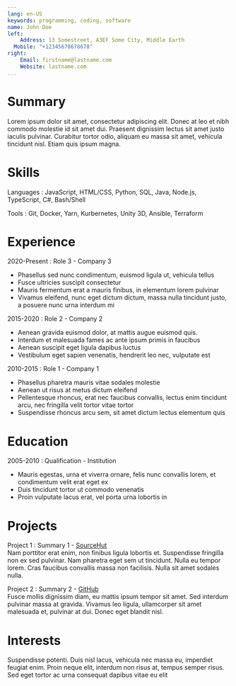 ```yaml
---
lang: en-US
keywords: programming, coding, software
name: John Doe
left:
	Address: 13 Somestreet, A3EF Some City, Middle Earth
  Mobile: "+12345678678678"
right:
	Email: firstname@lastname.com
	Website: lastname.com
...
```


<!-- I use Pandoc's 'pairs' pipe feature to create the left/right columns from the above
data. Pandoc appears to sort these alphabetically by key - I don't think this can be
changed! https://pandoc.org/MANUAL.html#pipes -->

# Summary

Lorem ipsum dolor sit amet, consectetur adipiscing elit. Donec at leo et nibh commodo
molestie id sit amet dui. Praesent dignissim lectus sit amet justo iaculis pulvinar.
Curabitur tortor odio, aliquam eu massa sit amet, vehicula tincidunt nisl. Etiam quis
ipsum magna.

# Skills

<!-- If you were wondering, I pulled these from the 'Most popular technologies' in the
2021 StackOverflow developer survey -->

Languages
: JavaScript, HTML/CSS, Python, SQL, Java, Node.js, TypeScript, C#, Bash/Shell

Tools
: Git, Docker, Yarn, Kurbernetes, Unity 3D, Ansible, Terraform

# Experience

2020-Present
: Role 3 - Company 3

- Phasellus sed nunc condimentum, euismod ligula ut, vehicula tellus
- Fusce ultricies suscipit consectetur
- Mauris fermentum erat a mauris finibus, in elementum lorem pulvinar
- Vivamus eleifend, nunc eget dictum dictum, massa nulla tincidunt justo, a posuere nunc
  urna interdum mi

2015-2020
: Role 2 - Company 2

- Aenean gravida euismod dolor, at mattis augue euismod quis.
- Interdum et malesuada fames ac ante ipsum primis in faucibus
- Aenean suscipit eget ligula dapibus luctus
- Vestibulum eget sapien venenatis, hendrerit leo nec, vulputate est


2010-2015
: Role 1 - Company 1

- Phasellus pharetra mauris vitae sodales molestie
- Aenean ut risus at metus dictum eleifend
- Pellentesque rhoncus, erat nec faucibus convallis, lectus enim tincidunt arcu, nec
  fringilla velit tortor vitae tortor
- Suspendisse rhoncus arcu sem, sit amet dictum lectus elementum quis

# Education

2005-2010
: Qualification - Institution

- Mauris egestas, urna et viverra ornare, felis nunc convallis lorem, et condimentum
  velit erat eget ex
- Duis tincidunt tortor ut commodo venenatis
- Proin vulputate lacus erat, vel porta urna lobortis in

# Projects

<!-- In order to have pandoc/latex indent the description block nicely, it is important
that the definition line ends with a double space, and that there is no new line. -->
Project 1
: Summary 1 - [SourceHut](https://git.sr.ht/~brhiggins/project1)  
Nam porttitor erat enim, non finibus ligula lobortis et. Suspendisse fringilla non ex
sed pulvinar. Nam pharetra eget sem ut tincidunt. Nulla eu tempor lorem. Cras faucibus
convallis massa non facilisis. Nulla sit amet sodales nulla. 

Project 2
: Summary 2 - [GitHub](https://github.com/user/project2)  
Fusce mollis dignissim
diam, eu mattis ipsum tempor sit amet. Sed interdum pulvinar massa at gravida. Vivamus
leo ligula, ullamcorper sit amet malesuada et, pulvinar at dui. Donec eget blandit nisl.

# Interests

Suspendisse potenti. Duis nisl lacus, vehicula nec massa eu, imperdiet feugiat enim.
Proin neque elit, interdum non risus at, tempus semper risus. Sed eget tortor ac urna
consequat dapibus vitae eu elit
